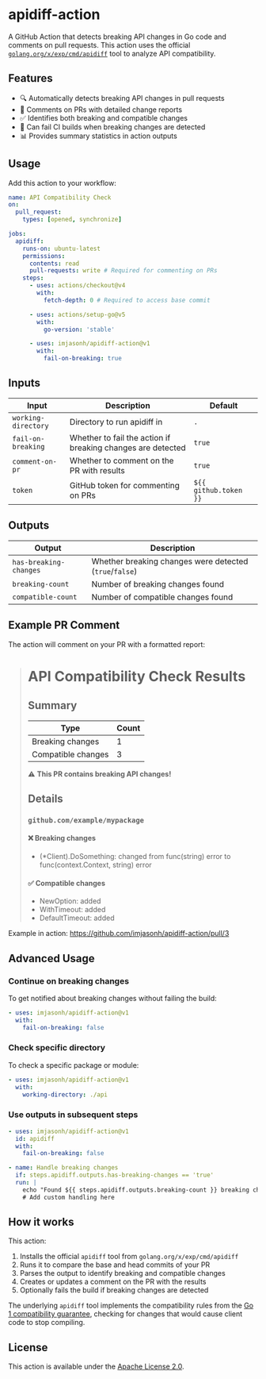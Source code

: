 # apidiff-action

A GitHub Action that detects breaking API changes in Go code and comments on pull requests. This action uses the official [`golang.org/x/exp/cmd/apidiff`](https://pkg.go.dev/golang.org/x/exp/cmd/apidiff) tool to analyze API compatibility.

## Features

- 🔍 Automatically detects breaking API changes in pull requests
- 💬 Comments on PRs with detailed change reports
- ✅ Identifies both breaking and compatible changes
- 🚫 Can fail CI builds when breaking changes are detected
- 📊 Provides summary statistics in action outputs

## Usage

Add this action to your workflow:

```yaml
name: API Compatibility Check
on:
  pull_request:
    types: [opened, synchronize]

jobs:
  apidiff:
    runs-on: ubuntu-latest
    permissions:
      contents: read
      pull-requests: write # Required for commenting on PRs
    steps:
      - uses: actions/checkout@v4
        with:
          fetch-depth: 0 # Required to access base commit

      - uses: actions/setup-go@v5
        with:
          go-version: 'stable'

      - uses: imjasonh/apidiff-action@v1
        with:
          fail-on-breaking: true
```

## Inputs

| Input               | Description                                                 | Default               |
| ------------------- | ----------------------------------------------------------- | --------------------- |
| `working-directory` | Directory to run apidiff in                                 | `.`                   |
| `fail-on-breaking`  | Whether to fail the action if breaking changes are detected | `true`                |
| `comment-on-pr`     | Whether to comment on the PR with results                   | `true`                |
| `token`             | GitHub token for commenting on PRs                          | `${{ github.token }}` |

## Outputs

| Output                 | Description                                             |
| ---------------------- | ------------------------------------------------------- |
| `has-breaking-changes` | Whether breaking changes were detected (`true`/`false`) |
| `breaking-count`       | Number of breaking changes found                        |
| `compatible-count`     | Number of compatible changes found                      |

## Example PR Comment

The action will comment on your PR with a formatted report:

> # API Compatibility Check Results
>
> ## Summary
>
> | Type               | Count |
> | ------------------ | ----- |
> | Breaking changes   | 1     |
> | Compatible changes | 3     |
>
> ⚠️ **This PR contains breaking API changes!**
>
> ## Details
>
> ### `github.com/example/mypackage`
>
> #### ❌ Breaking changes
>
> - (\*Client).DoSomething: changed from func(string) error to func(context.Context, string) error
>
> #### ✅ Compatible changes
>
> - NewOption: added
> - WithTimeout: added
> - DefaultTimeout: added

Example in action: https://github.com/imjasonh/apidiff-action/pull/3

## Advanced Usage

### Continue on breaking changes

To get notified about breaking changes without failing the build:

```yaml
- uses: imjasonh/apidiff-action@v1
  with:
    fail-on-breaking: false
```

### Check specific directory

To check a specific package or module:

```yaml
- uses: imjasonh/apidiff-action@v1
  with:
    working-directory: ./api
```

### Use outputs in subsequent steps

```yaml
- uses: imjasonh/apidiff-action@v1
  id: apidiff
  with:
    fail-on-breaking: false

- name: Handle breaking changes
  if: steps.apidiff.outputs.has-breaking-changes == 'true'
  run: |
    echo "Found ${{ steps.apidiff.outputs.breaking-count }} breaking changes"
    # Add custom handling here
```

## How it works

This action:

1. Installs the official `apidiff` tool from `golang.org/x/exp/cmd/apidiff`
2. Runs it to compare the base and head commits of your PR
3. Parses the output to identify breaking and compatible changes
4. Creates or updates a comment on the PR with the results
5. Optionally fails the build if breaking changes are detected

The underlying `apidiff` tool implements the compatibility rules from the [Go 1 compatibility guarantee](https://golang.org/doc/go1compat), checking for changes that would cause client code to stop compiling.

## License

This action is available under the [Apache License 2.0](LICENSE).
